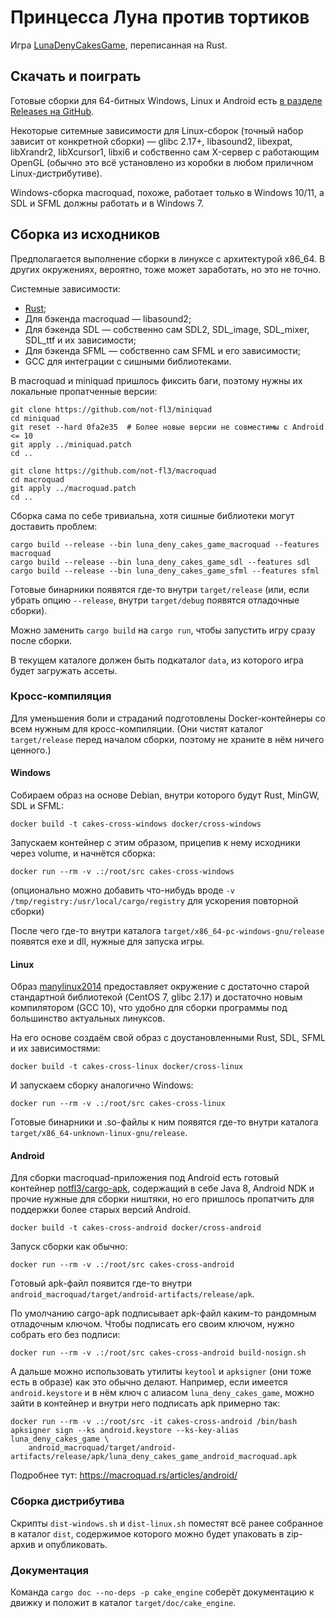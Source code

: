 # Принцесса Луна против тортиков

Игра [LunaDenyCakesGame](https://github.com/tereshenkovav/LunaDenyCakesGame), переписанная
на Rust.


## Скачать и поиграть

Готовые сборки для 64-битных Windows, Linux и Android есть
[в разделе Releases на GitHub](https://github.com/andreymal/LunaDenyCakesGame-Rust/releases).

Некоторые ситемные зависимости для Linux-сборок (точный набор зависит от конкретной сборки) —
glibc 2.17+, libasound2, libexpat, libXrandr2, libXcursor1, libxi6 и собственно сам X-сервер
с работающим OpenGL (обычно это всё установлено из коробки в любом приличном Linux-дистрибутиве).

Windows-сборка macroquad, похоже, работает только в Windows 10/11, а SDL и SFML должны работать
и в Windows 7.


## Сборка из исходников

Предполагается выполнение сборки в линуксе с архитектурой x86_64. В других окружениях, вероятно,
тоже может заработать, но это не точно.

Системные зависимости:

* [Rust](https://www.rust-lang.org/tools/install);
* Для бэкенда macroquad — libasound2;
* Для бэкенда SDL — собственно сам SDL2, SDL_image, SDL_mixer, SDL_ttf и их зависимости;
* Для бэкенда SFML — собственно сам SFML и его зависимости;
* GCC для интеграции с сишными библиотеками.

В macroquad и miniquad пришлось фиксить баги, поэтому нужны их локальные пропатченные версии:

    git clone https://github.com/not-fl3/miniquad
    cd miniquad
    git reset --hard 0fa2e35  # Более новые версии не совместимы с Android <= 10
    git apply ../miniquad.patch
    cd ..

    git clone https://github.com/not-fl3/macroquad
    cd macroquad
    git apply ../macroquad.patch
    cd ..

Сборка сама по себе тривиальна, хотя сишные библиотеки могут доставить проблем:

    cargo build --release --bin luna_deny_cakes_game_macroquad --features macroquad
    cargo build --release --bin luna_deny_cakes_game_sdl --features sdl
    cargo build --release --bin luna_deny_cakes_game_sfml --features sfml

Готовые бинарники появятся где-то внутри `target/release` (или, если убрать опцию `--release`,
внутри `target/debug` появятся отладочные сборки).

Можно заменить `cargo build` на `cargo run`, чтобы запустить игру сразу после сборки.

В текущем каталоге должен быть подкаталог `data`, из которого игра будет загружать ассеты.


### Кросс-компиляция

Для уменьшения боли и страданий подготовлены Docker-контейнеры со всем нужным для кросс-компиляции.
(Они чистят каталог `target/release` перед началом сборки, поэтому не храните в нём ничего
ценного.)


#### Windows

Собираем образ на основе Debian, внутри которого будут Rust, MinGW, SDL и SFML:

    docker build -t cakes-cross-windows docker/cross-windows

Запускаем контейнер с этим образом, прицепив к нему исходники через volume, и начнётся сборка:

    docker run --rm -v .:/root/src cakes-cross-windows

(опционально можно добавить что-нибудь вроде `-v /tmp/registry:/usr/local/cargo/registry`
для ускорения повторной сборки)

После чего где-то внутри каталога `target/x86_64-pc-windows-gnu/release` появятся exe и dll,
нужные для запуска игры.


#### Linux

Образ [manylinux2014](https://github.com/pypa/manylinux) предоставляет окружение с достаточно
старой стандартной библиотекой (CentOS 7, glibc 2.17) и достаточно новым компилятором (GCC 10),
что удобно для сборки программы под большинство актуальных линуксов.

На его основе создаём свой образ с доустановленными Rust, SDL, SFML и их зависимостями:

    docker build -t cakes-cross-linux docker/cross-linux

И запускаем сборку аналогично Windows:

    docker run --rm -v .:/root/src cakes-cross-linux

Готовые бинарники и .so-файлы к ним появятся где-то внутри каталога
`target/x86_64-unknown-linux-gnu/release`.


#### Android

Для сборки macroquad-приложения под Android есть готовый контейнер
[notfl3/cargo-apk](https://hub.docker.com/r/notfl3/cargo-apk), содержащий в себе Java 8,
Android NDK и прочие нужные для сборки ништяки, но его пришлось пропатчить для поддержки более
старых версий Android.

    docker build -t cakes-cross-android docker/cross-android

Запуск сборки как обычно:

    docker run --rm -v .:/root/src cakes-cross-android

Готовый apk-файл появится где-то внутри `android_macroquad/target/android-artifacts/release/apk`.

По умолчанию cargo-apk подписывает apk-файл каким-то рандомным отладочным ключом. Чтобы подписать
его своим ключом, нужно собрать его без подписи:

    docker run --rm -v .:/root/src cakes-cross-android build-nosign.sh

А дальше можно использовать утилиты `keytool` и `apksigner` (они тоже есть в образе) как это
обычно делают. Например, если имеется `android.keystore` и в нём ключ с алиасом
`luna_deny_cakes_game`, можно зайти в контейнер и внутри него подписать apk примерно так:

    docker run --rm -v .:/root/src -it cakes-cross-android /bin/bash
    apksigner sign --ks android.keystore --ks-key-alias luna_deny_cakes_game \
        android_macroquad/target/android-artifacts/release/apk/luna_deny_cakes_game_android_macroquad.apk

Подробнее тут: https://macroquad.rs/articles/android/


### Сборка дистрибутива

Скрипты `dist-windows.sh` и `dist-linux.sh` поместят всё ранее собранное в каталог `dist`,
содержимое которого можно будет упаковать в zip-архив и опубликовать.


### Документация

Команда `cargo doc --no-deps -p cake_engine` соберёт документацию к движку и положит в каталог
`target/doc/cake_engine`.
